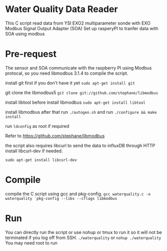 # Water Quality Data Reader
This C script read data from YSI EXO2 multiparameter sonde with EXO Modbus Signal Output Adapter (SOA)
Set up rasperyPI to tranfer data with SOA using modbus

# Pre-request
The sensor and SOA communicate with the raspberry PI using Modbus protocal, so you need libmodbus 3.1.4 to compile the script.

install git first if you don't have it yet
    `sudo apt-get install git`

git clone the libmodbus5
     `git clone git://github.com/stephane/libmodbus` 

install libtool before install libmodbus
     `sudo apt-get install libtool`

install libmodbus after that
run `./autogen.sh` and run `./configure && make install`

run `ldconfig` as root if required

Refer to https://github.com/stephane/libmodbus 

the script also requires libcurl to send the data to influxDB through HTTP
install libcurl-dev if needed.

`sudo apt-get install libcurl-dev`

# Compile 
compile the C script using gcc and pkg-config.
``gcc waterquality.c -o waterquality `pkg-config --libs --cflags libmodbus``

# Run
You can directly run the script or use nohup or tmux to run it so it will not be terminated if you log off from SSH.
`./waterquality`  or
`nohup ./waterquality`
You may need root to run